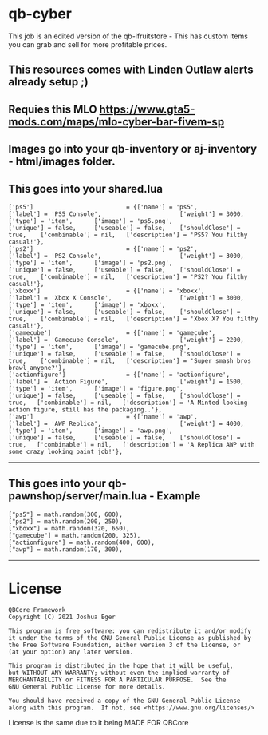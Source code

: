 # qb-cyber

This job is an edited version of the qb-ifruitstore - This has custom items you can grab and sell for more profitable prices.

## This resources comes with Linden Outlaw alerts already setup ;)

## Requies this MLO https://www.gta5-mods.com/maps/mlo-cyber-bar-fivem-sp

## Images go into your qb-inventory or aj-inventory - html/images folder.


## This goes into your shared.lua

	['ps5'] 			 		     = {['name'] = 'ps5', 									['label'] = 'PS5 Console', 		   				['weight'] = 3000, 		['type'] = 'item', 		['image'] = 'ps5.png', 							['unique'] = false, 	['useable'] = false, 	['shouldClose'] = true,    ['combinable'] = nil,   ['description'] = 'PS5? You filthy casual!'},
	['ps2'] 			     		 = {['name'] = 'ps2', 									['label'] = 'PS2 Console', 		    			['weight'] = 3000, 		['type'] = 'item', 		['image'] = 'ps2.png', 							['unique'] = false, 	['useable'] = false, 	['shouldClose'] = true,    ['combinable'] = nil,   ['description'] = 'PS2? You filthy casual!'},
	['xboxx'] 			 			 = {['name'] = 'xboxx', 								['label'] = 'Xbox X Console', 		    		['weight'] = 3000, 		['type'] = 'item', 		['image'] = 'xboxx', 							['unique'] = false, 	['useable'] = false, 	['shouldClose'] = true,    ['combinable'] = nil,   ['description'] = 'Xbox X? You filthy casual!'},
	['gamecube'] 			         = {['name'] = 'gamecube', 					    		['label'] = 'Gamecube Console', 		    	['weight'] = 2200, 		['type'] = 'item', 		['image'] = 'gamecube.png', 					['unique'] = false, 	['useable'] = false, 	['shouldClose'] = true,    ['combinable'] = nil,   ['description'] = 'Super smash bros brawl anyone?'},
	['actionfigure'] 	 	         = {['name'] = 'actionfigure', 					    	['label'] = 'Action Figure', 					['weight'] = 1500, 		['type'] = 'item', 		['image'] = 'figure.png', 						['unique'] = false, 	['useable'] = false, 	['shouldClose'] = true,   ['combinable'] = nil,   ['description'] = 'A Minted looking action figure, still has the packaging..'},
	['awp'] 	 	             	 = {['name'] = 'awp', 					    			['label'] = 'AWP Replica', 						['weight'] = 4000, 		['type'] = 'item', 		['image'] = 'awp.png', 							['unique'] = false, 	['useable'] = false, 	['shouldClose'] = true,   ['combinable'] = nil,   ['description'] = 'A Replica AWP with some crazy looking paint job!'},

----------------------------------------

## This goes into your qb-pawnshop/server/main.lua - Example

<!-- local ItemListHardware = {
    ["tablet"] = math.random(50, 100),
    ["iphone"] = math.random(50, 200),
    ["samsungphone"] = math.random(75, 150),
    ["laptop"] = math.random(50, 200), -->
    ["ps5"] = math.random(300, 600),
    ["ps2"] = math.random(200, 250),
    ["xboxx"] = math.random(320, 650),
    ["gamecube"] = math.random(200, 325),
    ["actionfigure"] = math.random(400, 600),
    ["awp"] = math.random(170, 300),
<!-- } -->

----------------------------------------


# License

    QBCore Framework
    Copyright (C) 2021 Joshua Eger

    This program is free software: you can redistribute it and/or modify
    it under the terms of the GNU General Public License as published by
    the Free Software Foundation, either version 3 of the License, or
    (at your option) any later version.

    This program is distributed in the hope that it will be useful,
    but WITHOUT ANY WARRANTY; without even the implied warranty of
    MERCHANTABILITY or FITNESS FOR A PARTICULAR PURPOSE.  See the
    GNU General Public License for more details.

    You should have received a copy of the GNU General Public License
    along with this program.  If not, see <https://www.gnu.org/licenses/>

License is the same due to it being MADE FOR QBCore
